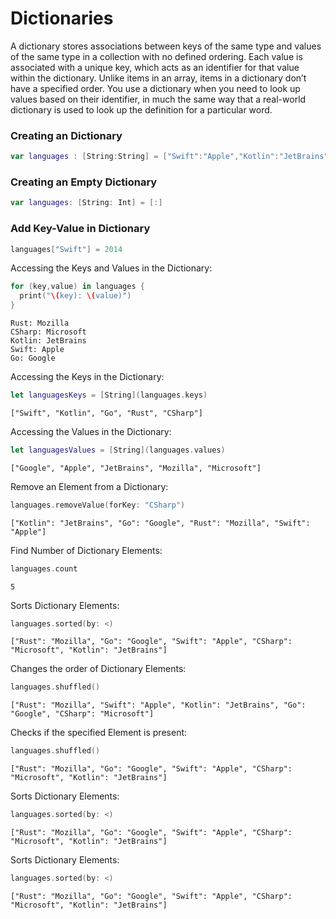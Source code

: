 # Dictionaries
A dictionary stores associations between keys of the same type and values of the same type in a collection with no defined ordering. 
Each value is associated with a unique key, which acts as an identifier for that value within the dictionary. 
Unlike items in an array, items in a dictionary don’t have a specified order. 
You use a dictionary when you need to look up values based on their identifier, 
in much the same way that a real-world dictionary is used to look up the definition for a particular word.

### Creating an Dictionary
```swift
var languages : [String:String] = ["Swift":"Apple","Kotlin":"JetBrains","Go":"Google","Rust":"Mozilla","CSharp":"Microsoft"]
```
### Creating an Empty Dictionary
```swift
var languages: [String: Int] = [:]
```
### Add Key-Value in Dictionary
```swift
languages["Swift"] = 2014
```
Accessing the Keys and Values in the Dictionary:
```swift
for (key,value) in languages {
  print("\(key): \(value)")
}
```
```
Rust: Mozilla
CSharp: Microsoft
Kotlin: JetBrains
Swift: Apple
Go: Google
```
Accessing the Keys in the Dictionary:
```swift
let languagesKeys = [String](languages.keys)
```
```
["Swift", "Kotlin", "Go", "Rust", "CSharp"]
```
Accessing the Values in the Dictionary:
```swift
let languagesValues = [String](languages.values)
```
```
["Google", "Apple", "JetBrains", "Mozilla", "Microsoft"]
```
Remove an Element from a Dictionary:
```swift
languages.removeValue(forKey: "CSharp")
```
```
["Kotlin": "JetBrains", "Go": "Google", "Rust": "Mozilla", "Swift": "Apple"]
```
Find Number of Dictionary Elements:
```swift
languages.count
```
```
5
```
Sorts Dictionary Elements:
```swift
languages.sorted(by: <)
```
```
["Rust": "Mozilla", "Go": "Google", "Swift": "Apple", "CSharp": "Microsoft", "Kotlin": "JetBrains"]
```
Changes the order of Dictionary Elements:
```swift
languages.shuffled()
```
```
["Rust": "Mozilla", "Swift": "Apple", "Kotlin": "JetBrains", "Go": "Google", "CSharp": "Microsoft"]
```
Checks if the specified Element is present:
```swift
languages.shuffled()
```
```
["Rust": "Mozilla", "Go": "Google", "Swift": "Apple", "CSharp": "Microsoft", "Kotlin": "JetBrains"]
```
Sorts Dictionary Elements:
```swift
languages.sorted(by: <)
```
```
["Rust": "Mozilla", "Go": "Google", "Swift": "Apple", "CSharp": "Microsoft", "Kotlin": "JetBrains"]
```
Sorts Dictionary Elements:
```swift
languages.sorted(by: <)
```
```
["Rust": "Mozilla", "Go": "Google", "Swift": "Apple", "CSharp": "Microsoft", "Kotlin": "JetBrains"]
```
